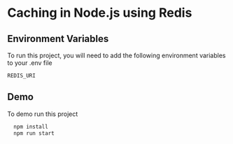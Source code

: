 
# Caching in Node.js using Redis



## Environment Variables

To run this project, you will need to add the following environment variables to your .env file

`REDIS_URI`



## Demo

To demo run this project

```bash
  npm install
  npm run start
```
    